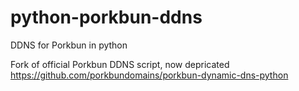 # python-porkbun-ddns
DDNS for Porkbun in python

Fork of official Porkbun DDNS script, now depricated
https://github.com/porkbundomains/porkbun-dynamic-dns-python
